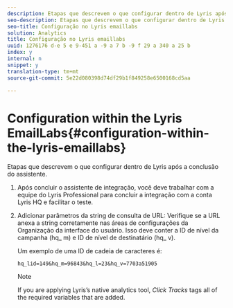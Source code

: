 ```yaml
---
description: Etapas que descrevem o que configurar dentro de Lyris após a conclusão do assistente.
seo-description: Etapas que descrevem o que configurar dentro de Lyris após a conclusão do assistente.
seo-title: Configuração no Lyris emaillabs
solution: Analytics
title: Configuração no Lyris emaillabs
uuid: 1276176 d-e 5 e 9-451 a -9 a 7 b -9 f 29 a 340 a 25 b
index: y
internal: n
snippet: y
translation-type: tm+mt
source-git-commit: 5e22d080398d74df29b1f849258e6500168cd5aa

---
```



# Configuration within the Lyris EmailLabs{#configuration-within-the-lyris-emaillabs}

Etapas que descrevem o que configurar dentro de Lyris após a conclusão do assistente.

1. Após concluir o assistente de integração, você deve trabalhar com a equipe do Lyris Professional para concluir a integração com a conta Lyris HQ e facilitar o teste.
1. Adicionar parâmetros da string de consulta de URL: Verifique se a URL anexa a string corretamente nas áreas de configurações da Organização da interface do usuário. Isso deve conter a ID de nível da campanha (hq_ m) e ID de nível de destinatário (hq_ v).

   Um exemplo de uma ID de cadeia de caracteres é:

   ```
   hq_lid=149&hq_m=96843&hq_l=23&hq_v=7703a51905
   ```

   >[!NOTE]
   >
   >If you are applying Lyris’s native analytics tool, *Click Tracks* tags all of the required variables that are added.

